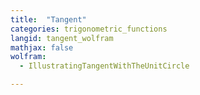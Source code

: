 ```yaml
---
title:  "Tangent"
categories: trigonometric_functions
langid: tangent_wolfram
mathjax: false
wolfram:
  - IllustratingTangentWithTheUnitCircle

---
```


<div id='DEMO_IllustratingTangentWithTheUnitCircle'></div>


